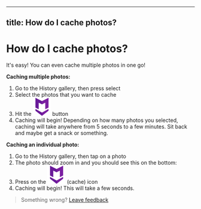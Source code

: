 
---
title: How do I cache photos?
--- 

# How do I cache photos?

It's easy! You can even cache multiple photos in one go!

__Caching multiple photos:__

1. Go to the History gallery, then press select
2. Select the photos that you want to cache
3. Hit the ![logo] button
4. Caching will begin! Depending on how many photos you selected, caching will take anywhere from 5 seconds to a few minutes. Sit back and maybe get a snack or something.

__Caching an individual photo:__

1. Go to the History gallery, then tap on a photo
2. The photo should zoom in and you should see this on the bottom:
3. Press on the ![logo] (cache) icon
4. Caching will begin! This will take a few seconds.

> Something wrong? [Leave feedback](https://forms.gle/agdyoB9PFfnv8cU1A/)

[logo]: https://github.com/adam-p/markdown-here/raw/master/src/common/images/icon48.png
